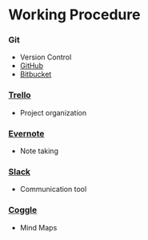 # Working Procedure #

### Git ###
* Version Control
* [GitHub](https://github.com)
* [Bitbucket](https://bitbucket.org)

### [Trello](https://trello.com) ###
* Project organization

### [Evernote](https://evernote.com) ###
* Note taking

### [Slack](https://slack.com) ###
* Communication tool

### [Coggle](https://coggle.it) ###
* Mind Maps 
